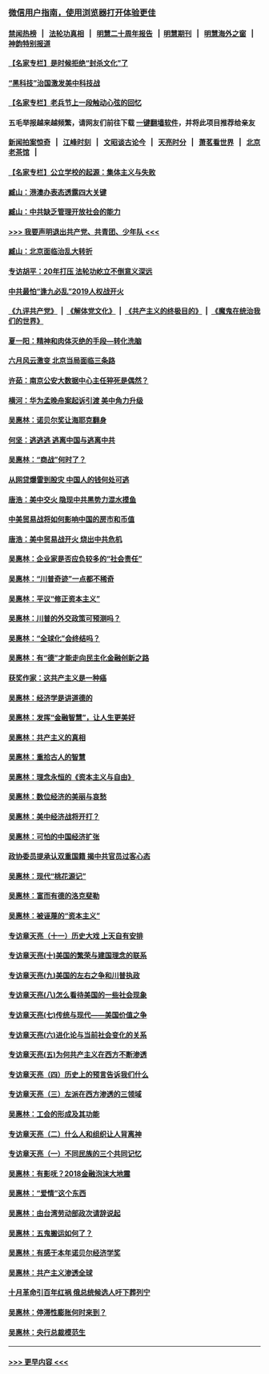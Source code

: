 ### [微信用户指南，使用浏览器打开体验更佳](https://github.com/gfw-breaker/banned-news1/blob/master/indexes/wechat-guide.md?t=0)
#### [禁闻热榜](热点新闻.md?t=0)  &nbsp;&nbsp;|&nbsp;&nbsp; [法轮功真相](https://github.com/gfw-breaker/truth/blob/master/README.md?t=0) &nbsp;&nbsp;|&nbsp;&nbsp; [明慧二十周年报告](https://github.com/gfw-breaker/mh-reports/blob/master/README.md?t=0) &nbsp;&nbsp;|&nbsp;&nbsp;[明慧期刊](https://github.com/gfw-breaker/mh-qikan) &nbsp;&nbsp;|&nbsp;&nbsp; [明慧海外之窗](https://github.com/gfw-breaker/mh-news/blob/master/README.md?t=0) &nbsp;&nbsp;|&nbsp;&nbsp; [神韵特别报道](https://github.com/gfw-breaker/mh-news/blob/master/shenyun.md?t=0)
#### [【名家专栏】是时候拒绝“封杀文化”了](../pages/nsc423/n11814093.md?t=02111844) 
#### [“黑科技”治国激发美中科技战](../pages/nsc423/n11638056.md?t=02111844) 
#### [【名家专栏】老兵节上一段触动心弦的回忆](../pages/nsc423/n11646016.md?t=02111844) 
#### 五毛举报越来越频繁，请网友们前往下载 [一键翻墙软件](https://github.com/gfw-breaker/ssr-accounts)，并将此项目推荐给亲友
#### [新闻拍案惊奇](https://github.com/gfw-breaker/banned-news1/blob/master/pages/link4.md) &nbsp;&nbsp;|&nbsp;&nbsp; [江峰时刻](https://github.com/gfw-breaker/banned-news1/blob/master/pages/link4.md) &nbsp;&nbsp;|&nbsp;&nbsp; [文昭谈古论今](https://github.com/gfw-breaker/banned-news1/blob/master/pages/link4.md) &nbsp;&nbsp;|&nbsp;&nbsp; [天亮时分](https://github.com/gfw-breaker/banned-news1/blob/master/pages/link4.md) &nbsp;&nbsp;|&nbsp;&nbsp; [萧茗看世界](https://github.com/gfw-breaker/banned-news1/blob/master/pages/link4.md) &nbsp;&nbsp;|&nbsp;&nbsp; [北京老茶馆](https://github.com/gfw-breaker/banned-news1/blob/master/pages/link4.md) &nbsp;&nbsp;|&nbsp;&nbsp; 
#### [【名家专栏】公立学校的起源：集体主义与失败](../pages/nsc423/n11601833.md?t=02111844) 
#### [臧山：港澳办表态透露四大关键](../pages/nsc423/n11421628.md?t=02111844) 
#### [臧山：中共缺乏管理开放社会的能力](../pages/nsc423/n11407457.md?t=02111844) 
#### [>>> 我要声明退出共产党、共青团、少年队 <<<](https://github.com/begood0513/goodnews/blob/master/quit/letter.md) 
#### [臧山：北京面临治乱大转折](../pages/nsc423/n11406895.md?t=02111844) 
#### [专访胡平：20年打压 法轮功屹立不倒意义深远](../pages/nsc423/n11398800.md?t=02111844) 
#### [中共最怕“逢九必乱”2019人权战开火](../pages/nsc423/n11385248.md?t=02111844) 
#### [《九评共产党》](https://github.com/begood0513/9ping.md/blob/master/README.md) &nbsp;|&nbsp; [《解体党文化》](../../../../jtdwh.md/blob/master/README.md)  &nbsp;|&nbsp; [《共产主义的终极目的》](../../../../gczydzjmd.md/blob/master/README.md) &nbsp;|&nbsp; [《魔鬼在统治我们的世界》](../../../../mgztzwmdsj.md/blob/master/README.md) 
#### [夏一阳：精神和肉体灭绝的手段—转化洗脑](../pages/nsc423/n11368250.md?t=02111844) 
#### [六月风云激变 北京当局面临三条路](../pages/nsc423/n11313668.md?t=02111844) 
#### [许茹：南京公安大数据中心主任猝死是偶然？](../pages/nsc423/n11064744.md?t=02111844) 
#### [横河：华为孟晚舟案起诉引渡 美中角力升级](../pages/nsc423/n11027230.md?t=02111844) 
#### [吴惠林：诺贝尔奖让海耶克翻身](../pages/nsc423/n10890049.md?t=02111844) 
#### [何坚：逃逃逃 逃离中国与逃离中共](../pages/nsc423/n10592891.md?t=02111844) 
#### [吴惠林：“商战”何时了？](../pages/nsc423/n10573558.md?t=02111844) 
#### [从网贷爆雷到股灾 中国人的钱何处可逃](../pages/nsc423/n10572800.md?t=02111844) 
#### [唐浩：美中交火 隐现中共黑势力混水摸鱼](../pages/nsc423/n10544040.md?t=02111844) 
#### [中美贸易战将如何影响中国的房市和币值](../pages/nsc423/n10543697.md?t=02111844) 
#### [唐浩：美中贸易战开火 烧出中共危机](../pages/nsc423/n10540126.md?t=02111844) 
#### [吴惠林：企业家是否应负较多的“社会责任”](../pages/nsc423/n10535022.md?t=02111844) 
#### [吴惠林：“川普奇迹”一点都不稀奇](../pages/nsc423/n10512808.md?t=02111844) 
#### [吴惠林：平议“修正资本主义”](../pages/nsc423/n10495724.md?t=02111844) 
#### [吴惠林：川普的外交政策可预测吗？](../pages/nsc423/n10462387.md?t=02111844) 
#### [吴惠林：“全球化”会终结吗？](../pages/nsc423/n10452838.md?t=02111844) 
#### [吴惠林：有“德”才能走向民主化金融创新之路](../pages/nsc423/n10432292.md?t=02111844) 
#### [获奖作家：这共产主义是一种癌](../pages/nsc423/n10431541.md?t=02111844) 
#### [吴惠林：经济学是讲道德的](../pages/nsc423/n10398014.md?t=02111844) 
#### [吴惠林：发挥“金融智慧”，让人生更美好](../pages/nsc423/n10375019.md?t=02111844) 
#### [吴惠林：共产主义的真相](../pages/nsc423/n10351394.md?t=02111844) 
#### [吴惠林：重拾古人的智慧](../pages/nsc423/n10337691.md?t=02111844) 
#### [吴惠林：理念永恒的《资本主义与自由》](../pages/nsc423/n10316274.md?t=02111844) 
#### [吴惠林：数位经济的美丽与哀愁](../pages/nsc423/n10292946.md?t=02111844) 
#### [吴惠林：美中经济战将开打？](../pages/nsc423/n10258825.md?t=02111844) 
#### [吴惠林：可怕的中国经济扩张](../pages/nsc423/n10219147.md?t=02111844) 
#### [政协委员提承认双重国籍 揭中共官员过客心态](../pages/nsc423/n10208809.md?t=02111844) 
#### [吴惠林：现代“桃花源记”](../pages/nsc423/n10185234.md?t=02111844) 
#### [吴惠林：富而有德的洛克斐勒](../pages/nsc423/n10142264.md?t=02111844) 
#### [吴惠林：被诬蔑的“资本主义”](../pages/nsc423/n10124816.md?t=02111844) 
#### [专访章天亮（十一）历史大戏 上天自有安排](../pages/nsc423/n10094905.md?t=02111844) 
#### [专访章天亮(十)美国的繁荣与建国理念的联系](../pages/nsc423/n10094899.md?t=02111844) 
#### [专访章天亮(九)美国的左右之争和川普执政](../pages/nsc423/n10094889.md?t=02111844) 
#### [专访章天亮(八)怎么看待美国的一些社会现象](../pages/nsc423/n10094857.md?t=02111844) 
#### [专访章天亮(七)传统与现代——美国价值之争](../pages/nsc423/n10093140.md?t=02111844) 
#### [专访章天亮(六)进化论与当前社会变化的关系](../pages/nsc423/n10092036.md?t=02111844) 
#### [专访章天亮(五)为何共产主义在西方不断渗透](../pages/nsc423/n10083620.md?t=02111844) 
#### [专访章天亮（四）历史上的预言告诉我们什么](../pages/nsc423/n10083606.md?t=02111844) 
#### [专访章天亮（三）左派在西方渗透的三领域](../pages/nsc423/n10081115.md?t=02111844) 
#### [吴惠林：工会的形成及其功能](../pages/nsc423/n10080633.md?t=02111844) 
#### [专访章天亮（二）什么人和组织让人背离神](../pages/nsc423/n10076637.md?t=02111844) 
#### [专访章天亮（一）不同民族的三个共同记忆](../pages/nsc423/n10074188.md?t=02111844) 
#### [吴惠林：有影呒？2018金融泡沫大地震](../pages/nsc423/n10040534.md?t=02111844) 
#### [吴惠林：“爱情”这个东西](../pages/nsc423/n10019423.md?t=02111844) 
#### [吴惠林：由台湾劳动部政次请辞说起](../pages/nsc423/n9979679.md?t=02111844) 
#### [吴惠林：五鬼搬运如何了？](../pages/nsc423/n9925338.md?t=02111844) 
#### [吴惠林：有感于本年诺贝尔经济学奖](../pages/nsc423/n9871883.md?t=02111844) 
#### [吴惠林：共产主义渗透全球](../pages/nsc423/n9812748.md?t=02111844) 
#### [十月革命引百年红祸 俄总统候选人吁下葬列宁](../pages/nsc423/n9810182.md?t=02111844) 
#### [吴惠林：停滞性膨胀何时来到？](../pages/nsc423/n9764136.md?t=02111844) 
#### [吴惠林：央行总裁模范生](../pages/nsc423/n9728134.md?t=02111844) 

----
#### [ >>> 更早内容 <<< ](../indexes/nsc423-earlier.md)
